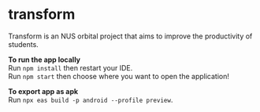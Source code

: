 # transform
Transform is an NUS orbital project that aims to improve the productivity of students.
<br>

**To run the app locally**
<br>
Run `npm install` then restart your IDE.
<br>
Run `npm start` then choose where you want to open the application!

**To export app as apk**
<br>
Run `npx eas build -p android --profile preview`.
